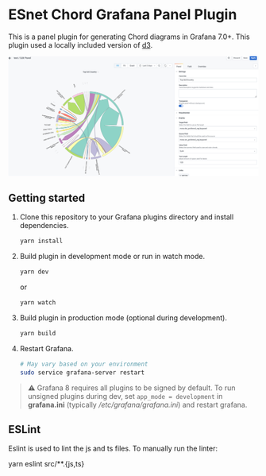 # ESnet Chord Grafana Panel Plugin



This is a panel plugin for generating Chord diagrams in Grafana 7.0+. This plugin used a locally included version of [d3](https://github.com/d3/d3).

![Sceenshot](https://github.com/esnet/grafana-esnet-chord-panel/blob/92dcc192ec4bc3cdffcca6a59318b3bc21031fcc/src/img/Chord-Example.png)

## Getting started

1. Clone this repository to your Grafana plugins directory and install dependencies.

   ```bash
   yarn install
   ```

2. Build plugin in development mode or run in watch mode.

   ```bash
   yarn dev
   ```

   or

   ```bash
   yarn watch
   ```

3. Build plugin in production mode (optional during development).

   ```bash
   yarn build
   ```

4. Restart Grafana.

   ```bash
   # May vary based on your environment
   sudo service grafana-server restart
   
   ```

> :warning:
Grafana 8 requires all plugins to be signed by default. To run unsigned plugins during dev, set `app_mode = development` in **grafana.ini** (typically _/etc/grafana/grafana.ini_) and restart grafana.

## ESLint

Eslint is used to lint the js and ts files. To manually run the linter:

   yarn eslint src/**.{js,ts}
